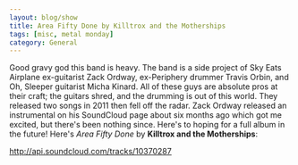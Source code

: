 ```yaml
---
layout: blog/show
title: Area Fifty Done by Killtrox and the Motherships
tags: [misc, metal monday]
category: General
---
```


Good gravy god this band is heavy. The band is a side project of Sky Eats Airplane ex-guitarist Zack Ordway, ex-Periphery drummer Travis Orbin, and Oh, Sleeper guitarist Micha Kinard. All of these guys are absolute pros at their craft; the guitars shred, and the drumming is out of this world. They released two songs in 2011 then fell off the radar. Zack Ordway released an instrumental on his SoundCloud page about six months ago which got me excited, but there's been nothing since. Here's to hoping for a full album in the future! Here's *Area Fifty Done* by **Killtrox and the Motherships**:

http://api.soundcloud.com/tracks/10370287
